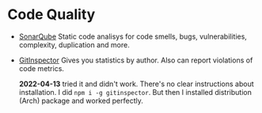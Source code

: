 # Code Quality

- [SonarQube](https://www.sonarqube.org/)
  Static code analisys for code smells, bugs, vulnerabilities, complexity,
  duplication and more.

- [GitInspector](https://github.com/ejwa/gitinspector)
  Gives you statistics by author. Also can report violations of code metrics.

  **2022-04-13** tried it and didn't work. There's no clear instructions about
  installation. I did `npm i -g gitinspector`. But then I installed distribution
  (Arch) package and worked perfectly.
